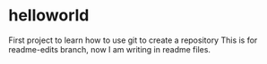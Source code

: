 # helloworld
First project to learn how to use git to create a repository
This is for readme-edits branch, now I am writing in readme files.
